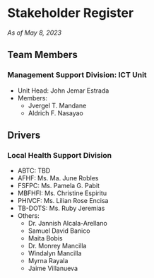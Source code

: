 # Stakeholder Register

_As of May 8, 2023_

## Team Members

### Management Support Division: ICT Unit

- Unit Head: John Jemar Estrada
- Members:
  - Jvergel T. Mandane
  - Aldrich F. Nasayao

## Drivers

### Local Health Support Division

- ABTC: TBD
- AFHF: Ms. Ma. June Robles
- FSFPC: Ms. Pamela G. Pabit
- MBFHFI: Ms. Christine Espiritu
- PHIVCF: Ms. Lilian Rose Encisa
- TB-DOTS: Ms. Ruby Jeremias
- Others:
  - Dr. Jannish Alcala-Arellano
  - Samuel David Banico
  - Maita Bobis
  - Dr. Monrey Mancilla
  - Windalyn Mancilla
  - Myrna Rayala
  - Jaime Villanueva
